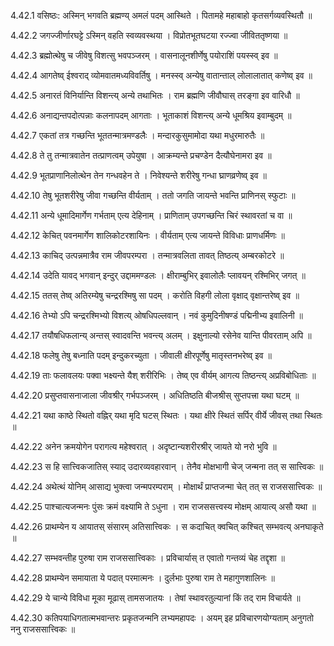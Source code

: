 4.42.1
वसिष्ठः:
अस्मिन् भगवति ब्रह्मण्य् अमलं पदम् आस्थिते ।
पितामहे महाबाहो कृतसर्गव्यवस्थितौ ॥


4.42.2
जगज्जीर्णारघट्टे ऽस्मिन् वहति स्वव्यवस्थया ।
विप्रोतभूतघटया रज्ज्वा जीविततृष्णया ॥


4.42.3
ब्रह्मोत्थेषु च जीवेषु विशत्सु भवपञ्जरम् ।
वासनालूनशीर्णेषु पयोराशिं पयस्स्व् इव ॥


4.42.4
आगतेष्व् ईश्वराद् व्योमवातमध्यविवर्तिषु ।
मनस्स्व् अन्येषु वातान्ताल् लोलालातात् कणेष्व् इव ॥


4.42.5
अनारतं विनिर्यान्ति विशन्त्य् अन्ये तथाभितः ।
राम ब्रह्मणि जीवौघास् तरङ्गा इव वारिधौ ॥


4.42.6
अनाद्यन्तपदोत्पन्नाः कलनापदम् आगताः ।
भूताकाशं विशन्त्य् अन्ये धूमश्रिय इवाम्बुदम् ॥


4.42.7
एकतां तत्र गच्छन्ति भूततन्मात्रमण्डलैः ।
मन्दारकुसुमामोदा यथा मधुरमारुतैः ॥


4.42.8
ते तु तन्मात्रवातेन तत्प्राणत्वम् उपेयुषा ।
आक्रम्यन्ते प्रचण्डेन दैत्यौघेनामरा इव ॥


4.42.9
भूतप्राणानिलोत्थेन तेन गन्धवहेन ते ।
निवेश्यन्ते शरीरेषु गन्धा घ्राणव्रणेष्व् इव ॥


4.42.10
तेषु भूतशरीरेषु जीवा गच्छन्ति वीर्यताम् ।
ततो जगति जायन्ते भवन्ति प्राणिनस् स्फुटाः ॥


4.42.11
अन्ये धूमादिमार्गेण गर्भताम् एत्य देहिनाम् ।
प्राणिताम् उपगच्छन्ति चिरं स्थावरतां च वा ॥


4.42.12
केचित् पवनमार्गेण शालिकोटरशायिनः ।
वीर्यताम् एत्य जायन्ते विविधाः प्राणधर्मिणः ॥


4.42.13
काचिद् उत्पन्नमात्रैव राम जीवपरम्परा ।
तन्मात्रवलिता तावत् तिष्ठत्य् अम्बरकोटरे ॥


4.42.14
उदेति यावद् भगवान् इन्दुर् उद्दाममण्डलः ।
क्षीराम्बुभिर् इवालोलैः प्लावयन् रश्मिभिर् जगत् ॥


4.42.15
ततस् तेष्व् अतिरम्येषु चन्द्ररश्मिषु सा पदम् ।
करोति विहगी लोला वृक्षाद् वृक्षान्तरेष्व् इव ॥


4.42.16
तेभ्यो ऽपि चन्द्ररश्मिभ्यो विशत्य् ओषधिपल्लवान् ।
नवं कुमुदिनीषण्डं पद्मिनीभ्य इवालिनी ॥


4.42.17
तयौषधिफलान्य् अन्तस् स्वादवन्ति भवन्त्य् अलम् ।
इक्षुनाल्यो रसेनेव यान्ति पीवरताम् अपि ॥


4.42.18
फलेषु तेषु बध्नाति पदम् इन्दुकरच्युता ।
जीवाली क्षीरपूर्णेषु मातृस्तनभरेष्व् इव ॥


4.42.19
ताः फलावलयः पक्वा भक्ष्यन्ते यैश् शरीरिभिः ।
तेष्व् एव वीर्यम् आगत्य तिष्ठन्त्य् अप्रविबोधिताः ॥


4.42.20
प्रसुप्तवासनाजाला जीवश्रीर् गर्भपञ्जरम् ।
अधितिष्ठति बीजश्रीस् सुप्तपत्त्रा यथा घटम् ॥


4.42.21
यथा काष्ठे स्थितो वह्निर् यथा मृदि घटस् स्थितः ।
यथा क्षीरे स्थितं सर्पिर् वीर्ये जीवस् तथा स्थितः ॥


4.42.22
अनेन क्रमयोगेन परागत्य महेश्वरात् ।
अदृष्टान्यशरीरश्रीर् जायते यो नरो भुवि ॥


4.42.23
स हि सात्त्विकजातिस् स्याद् उदारव्यवहारवान् ।
तेनैव मोक्षभागी चेज् जन्मना तत् स सात्त्विकः ॥


4.42.24
अथेत्थं योनिम् आसाद्य भुक्त्वा जन्मपरम्पराम् ।
मोक्षार्थं प्राप्तजन्मा चेत् तत् स राजससात्त्विकः ॥


4.42.25
पाश्चात्यजन्मनः पुंसः क्रमं वक्ष्यामि ते ऽधुना ।
राम राजससत्त्वस्य मोक्षम् आयात्य् असौ यथा ॥


4.42.26
प्राथम्येन य आयातस् संसारम् अतिसात्त्विकः ।
स कदाचित् क्वचित् कश्चित् सम्भवत्य् अनघाकृते ॥


4.42.27
सम्भवन्तीह पुरुषा राम राजससात्त्विकाः ।
प्रविचार्यास् त एवातो गन्तव्यं चेह तद्दृशा ॥


4.42.28
प्राथम्येन समायाता ये पदात् परमात्मनः ।
दुर्लभाः पुरुषा राम ते महागुणशालिनः ॥


4.42.29
ये चान्ये विविधा मूका मूढास् तामसजातयः ।
तेषां स्थावरतुल्यानां किं तद् राम विचार्यते ॥


4.42.30
कतिपयाधिगतात्मभवान्तरः प्रकृतजन्मनि लभ्यमहापदः ।
अयम् इह प्रविचारणयोग्यताम् अनुगतो ननु राजससात्त्विकः ॥

